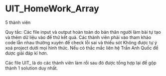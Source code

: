 # UIT_HomeWork_Array
5 thành viên

Quy tắc:
  Các file input và output hoàn toàn do bản thân người làm bài tự tạo và thêm dữ liệu vào để thử kết quả.
  Các thành viên phải vào tham khảo code lẫn nhau thường xuyên để check lỗi sai và thiếu sót
  Không được tự ý xoá project dưới mọi hình thức.
  Nếu có thắc mắc liên hệ Trần Anh Quốc để được giải đáp kĩ hơn.

Các file UIT_ là do các thành viên làm rồi sau đó được tổng hợp lại để gộp thành 1 solution duy nhất.

